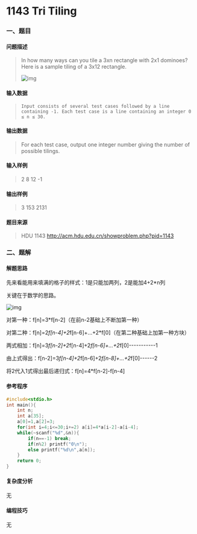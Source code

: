 # 1143 Tri Tiling

### 一、题目

#### 问题描述

>   In how many ways can you tile a 3xn rectangle with 2x1 dominoes? Here is a sample tiling of a 3x12 rectangle.
>
>   ![img](http://acm.hdu.edu.cn/data/images/1143-1.jpg)

#### 输入数据

>     Input consists of several test cases followed by a line containing -1. Each test case is a line containing an integer 0 ≤ n ≤ 30. 

#### 输出数据

>   For each test case, output one integer number giving the number of possible tilings. 

#### 输入样例

> 2 
> 8 
> 12 
> -1

#### 输出样例

> 3 
> 153 
> 2131

#### 题目来源

> HDU 1143 http://acm.hdu.edu.cn/showproblem.php?pid=1143

### 二、题解

#### 解题思路

先来看能用来填满的格子的样式：1是只能加两列，2是能加4+2*n列

关键在于数学的思路。

![img](https://img-blog.csdn.net/20180302161340733)

对第一种：f[n]=3*f[n-2]（在前n-2基础上不断加第一种）

对第二种：f[n]=2*f[n-4]+2*f[n-6]+...+2*f[0]（在第二种基础上加第一种方块）

两式相加：f[n]=3*f[n-2]+2*f[n-4]+2*f[n-6]+...+2*f[0]-----------1

由上式得出：f[n-2]=3*f[n-4]+2*f[n-6]+2*f[n-8]+...+2*f[0]------2

将2代入1式得出最后递归式：f[n]=4*f[n-2]-f[n-4]

#### 参考程序

```c
#include<stdio.h>
int main(){
	int n;
	int a[35];
	a[0]=1,a[2]=3;
	for(int i=4;i<=30;i+=2) a[i]=4*a[i-2]-a[i-4];
	while(~scanf("%d",&n)){
		if(n==-1) break;
		if(n%2) printf("0\n");
		else printf("%d\n",a[n]);
	}
	return 0;
}
```

#### 复杂度分析

无

#### 编程技巧

无